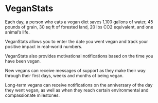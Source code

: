 # VeganStats

Each day, a person who eats a vegan diet saves 1,100 gallons of water, 45 pounds of grain, 30 sq ft of forested land, 20 lbs CO2 equivalent, and one animal’s life.

VeganStats allows you to enter the date you went vegan and track your positive impact in real-world numbers.  

VeganStats also provides motivational notifications based on the time you have been vegan.

New vegans can receive messages of support as they make their way through their first days, weeks and months of being vegan.  

Long-term vegans can receive notifications on the anniversary of the day they went vegan, as well as when they reach certain environmental and compassionate milestones.
